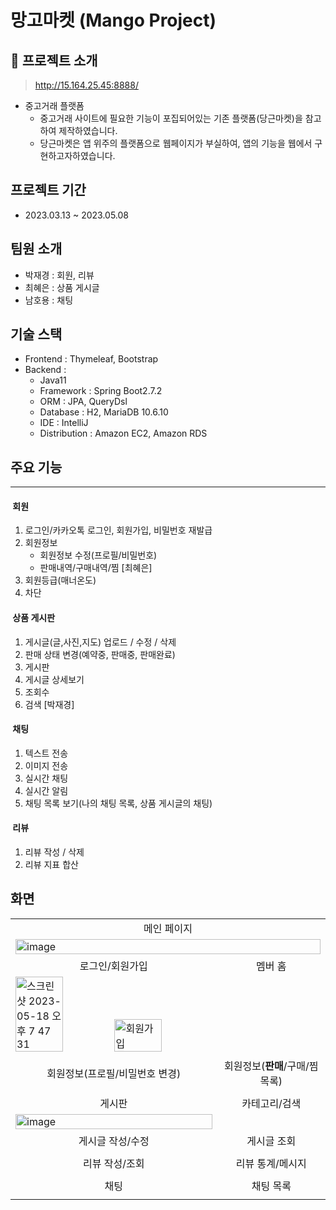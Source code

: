 # 망고마켓 (Mango Project)



## 🍋 프로젝트 소개

> http://15.164.25.45:8888/

* 중고거래 플랫폼  
  * 중고거래 사이트에 필요한 기능이 포집되어있는 기존 플랫폼(당근마켓)을 참고하여 제작하였습니다. 
  * 당근마켓은 앱 위주의 플랫폼으로 웹페이지가 부실하여, 앱의 기능을 웹에서 구현하고자하였습니다. 


## 프로젝트 기간

* 2023.03.13 ~ 2023.05.08


## 팀원 소개

* 박재경 : 회원, 리뷰
* 최혜은 : 상품 게시글
* 남호용 : 채팅

## 기술 스택

* Frontend : Thymeleaf, Bootstrap
* Backend : 
  * Java11
  * Framework : Spring Boot2.7.2
  * ORM : JPA, QueryDsl
  * Database : H2, MariaDB 10.6.10
  * IDE : IntelliJ
  * Distribution : Amazon EC2, Amazon RDS

## 주요 기능

---
#### &nbsp;회원
1. 로그인/카카오톡 로그인, 회원가입, 비밀번호 재발급
2. 회원정보
   * 회원정보 수정(프로필/비밀번호)
   * 판매내역/구매내역/찜 [최혜은]
3. 회원등급(매너온도)
4. 차단

#### &nbsp;상품 게시판
1. 게시글(글,사진,지도) 업로드 / 수정 / 삭제
2. 판매 상태 변경(예약중, 판매중, 판매완료)
3. 게시판
4. 게시글 상세보기
5. 조회수
6. 검색 [박재경]

#### &nbsp;채팅
1. 텍스트 전송 
2. 이미지 전송 
3. 실시간 채팅
4. 실시간 알림
5. 채팅 목록 보기(나의 채팅 목록, 상품 게시글의 채팅)

#### &nbsp;리뷰
1. 리뷰 작성 / 삭제
2. 리뷰 지표 합산 


## 화면


<table>
    <tr>
        <td align="center" colspan="2">메인 페이지</td>
    </tr>
    <tr>
        <td colspan="2">
            <img width="100%" alt="image" src="https://github.com/gpdms/carrotPJ/assets/109894921/5f7dbde1-13d9-4b67-8ba8-227b60d32b7e">
        </td>
    </tr>
    <tr>
        <td align="center">로그인/회원가입</td>
        <td align="center">멤버 홈 </td>
    </tr>
    <tr>
        <td>
            <img width="49%" alt="스크린샷 2023-05-18 오후 7 47 31" src="https://github.com/gpdms/carrotPJ/assets/109894921/0478c981-a9bc-46da-a543-623a8489acb1">
            <img width="49%" alt="회원가입" src="https://github.com/gpdms/carrotPJ/assets/109894921/77ac841d-e8ef-4e5a-9152-a3eda0fb6eff">
        </td>
        <td>
        </td>
    </tr>
    <tr>
        <td align="center">회원정보(프로필/비밀번호 변경)</td>
        <td align="center">회원정보(<strong>판매</strong>/구매/찜목록)</td>
    </tr>
    <tr>
        <td></td>
        <td></td>
    </tr>
    <tr>
        <td align="center">게시판</td>
        <td align="center">카테고리/검색</td>
    </tr>
    <tr>
        <td>
            <img width="100%" alt="image" src="https://github.com/gpdms/carrotPJ/assets/109894921/c216c37b-0002-484e-b9c4-603c7c686df2">
        </td>
        <td></td>
    </tr>
    <tr>
         <td align="center">게시글 작성/수정</td>
        <td align="center">게시글 조회</td>
    </tr>
    <tr>
        <td></td>
        <td></td>
    </tr>
    <tr>
        <td align="center">리뷰 작성/조회</td>
        <td align="center">리뷰 통계/메시지</td>
    </tr>
    <tr>
        <td></td>
        <td></td>
    </tr>
    <tr>
        <td align="center">채팅</td>
        <td align="center">채팅 목록</td>
    </tr>
    <tr>
        <td></td>
        <td></td>
    </tr>
</table>

